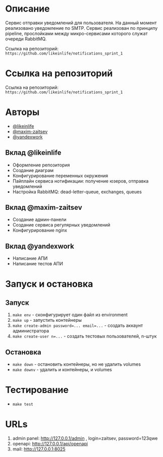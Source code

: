 # Описание

Сервис отправки уведомлений для пользователя.
На данный момент реализовано уведомление по SMTP.
Сервис реализован по принципу pipeline, прослойками между микро-сервисами которого служат очереди RabbitMQ. 

Ссылка на репозиторий: `https://github.com/likeinlife/notifications_sprint_1`
# Ссылка на репозиторий 

Ссылка на репозиторий: `https://github.com/likeinlife/notifications_sprint_1`

# Авторы

* [@likeinlife](https://github.com/likeinlife)
* [@maxim-zaitsev](https://github.com/maxim-zaitsev)
* [@yandexwork](https://github.com/yandexwork)

## Вклад @likeinlife

- Оформление репозитория
- Создание диаграм
- Конфигурирование переменных окружения
- Пайплайн сервиса нотификации: получение юзеров, отправка уведомлений
- Настройка RabbitMQ: dead-letter-queue, exchanges, queues

## Вклад @maxim-zaitsev

- Создание админ-панели
- Создание сервиса регулярных уведомлений
- Конфигурирование nginx

## Вклад @yandexwork

- Написание АПИ
- Написание тестов АПИ

# Запуск и остановка

## Запуск

1. `make env` - сконфигурирует один файл из environment
2. `make up` - запустить контейнеры
3. `make create-admin password=... email=...` - создать аккаунт администратора
4. `make create-user n=...` - создать тестовых пользователей, n-штук

## Остановка

- `make down` - остановить контейнеры, но не удалить volumes
- `make downv` - удалить и контейнеры, и volumes

# Тестирование

- `make test`

# URLs

1. admin panel: http://127.0.0.1/admin , login=zaitsev, password=123qwe
2. openapi: http://127.0.0.1/api/openapi
2. mail: http://127.0.0.1:8025
